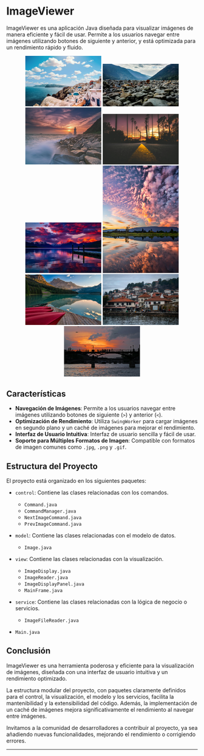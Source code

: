 # ImageViewer

ImageViewer es una aplicación Java diseñada para visualizar imágenes de manera eficiente y fácil de usar. Permite a los usuarios navegar entre imágenes utilizando botones de siguiente y anterior, y está optimizada para un rendimiento rápido y fluido.

<p align="center">
  <img src="images/pexels-apasaric-1285625.jpg" alt="pexels-apasaric-1285625" width="200"/>
  <img src="images/pexels-baskincreativeco-1576667.jpg" alt="pexels-baskincreativeco-1576667" width="200"/>
  <img src="images/pexels-casia-charlie-1270232-2433467.jpg" alt="pexels-casia-charlie-1270232-2433467" width="200"/>
  <img src="images/pexels-nout-gons-80280-248159.jpg" alt="pexels-nout-gons-80280-248159" width="200"/>
  <img src="images/pexels-pixabay-206359.jpg" alt="pexels-pixabay-206359" width="200"/>
  <img src="images/pexels-souvenirpixels-1486974.jpg" alt="pexels-souvenirpixels-1486974" width="200"/>
  <img src="images/pexels-souvenirpixels-1619317.jpg" alt="pexels-souvenirpixels-1619317" width="200"/>
  <img src="images/pexels-valentin-cvetanoski-2147958923-30107968.jpg" alt="pexels-valentin-cvetanoski-2147958923-30107968" width="200"/>
  <img src="images/pexels-wojtekstrzelec-1595742.jpg" alt="pexels-wojtekstrzelec-1595742" width="200"/>
</p>


## Características

- **Navegación de Imágenes**: Permite a los usuarios navegar entre imágenes utilizando botones de siguiente (`>`) y anterior (`<`).
- **Optimización de Rendimiento**: Utiliza `SwingWorker` para cargar imágenes en segundo plano y un caché de imágenes para mejorar el rendimiento.
- **Interfaz de Usuario Intuitiva**: Interfaz de usuario sencilla y fácil de usar.
- **Soporte para Múltiples Formatos de Imagen**: Compatible con formatos de imagen comunes como `.jpg`, `.png` y `.gif`.

## Estructura del Proyecto

El proyecto está organizado en los siguientes paquetes:

- `control`: Contiene las clases relacionadas con los comandos.
  - `Command.java`
  - `CommandManager.java`
  - `NextImageCommand.java`
  - `PrevImageCommand.java`

- `model`: Contiene las clases relacionadas con el modelo de datos.
  - `Image.java`

- `view`: Contiene las clases relacionadas con la visualización.
  - `ImageDisplay.java`
  - `ImageReader.java`
  - `ImageDisplayPanel.java`
  - `MainFrame.java`

- `service`: Contiene las clases relacionadas con la lógica de negocio o servicios.
  - `ImageFileReader.java`
  
- `Main.java`

## Conclusión

ImageViewer es una herramienta poderosa y eficiente para la visualización de imágenes, diseñada con una interfaz de usuario intuitiva y un rendimiento optimizado.

La estructura modular del proyecto, con paquetes claramente definidos para el control, la visualización, el modelo y los servicios, facilita la mantenibilidad y la extensibilidad del código. Además, la implementación de un caché de imágenes mejora significativamente el rendimiento al navegar entre imágenes.

Invitamos a la comunidad de desarrolladores a contribuir al proyecto, ya sea añadiendo nuevas funcionalidades, mejorando el rendimiento o corrigiendo errores. 

---
